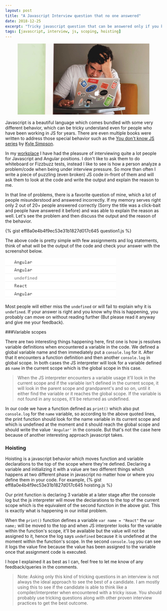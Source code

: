 ```yaml
---
layout: post
title: "A Javascript Interview question that no one answered"
date: 2018-12-25
excerpt: "Tricky javascript question that can be answered only if you know JS well enough."
tags: [javascript, interview, js, scoping, hoisting]
---
```

<figure>
	<img src="/assets/img/posts/hoisting/unsplash-stress.jpg">
</figure>

Javascript is a beautiful language which comes bundled with some very different behavior, which can be tricky understand even for people who have been working in JS for years. There are even multiple books were written to address those special behavior such as the [You don't know JS series](https://www.amazon.in/You-Dont-Know-Set-Volumes/dp/9352136268) by [Kyle Simpson](https://me.getify.com).

In my [workplace](https://www.agiratech.com/) I have had the pleasure of interviewing quite a lot people for Javascript and Angular positions. I don't like to ask them to do whiteboard or Fizzbuzz tests, instead I like to see is how a person analyze a problem/code when being under interview pressure. So more than often I write a piece of puzzling (even broken) JS code in-front of them and will ask them to look at the code and write the output and explain the reason to me.

In that line of problems, there is a favorite question of mine, which a lot of people misunderstood and answered incorrectly. If my memory serves right only 2 out of 20+ people answered correctly (Sorry the title was a click-bait and people have answered it before) and was able to explain the reason as well. Let's see the problem and then discuss the output and the reason of the behavior.

{% gist eff8a0e4b4f9ec53e31b1827d017c645 question1.js %}

The above code is pretty simple with few assignments and log statements, think of what will be the output of the code and check your answer with the screenshot below.

 ![Console output](/assets/img/posts/hoisting/console_output.png)

Most people will either miss the `undefined` or will fail to explain why it is `undefined`. If your answer is right and you know why this is happening, you probably can move on without reading further (But please read it anyway and give me your feedback).

###Variable scopes

There are two interesting things happening here, first one is how js resolves variable definitions when encountered a variable in the code. We defined a global variable name and then immediately put a `console.log` for it. After that it encounters a function definition and then another `console.log` in global scope. In both cases the JS interpreter will look for a variable defined as `name` in the current scope which is the global scope in this case.

> When the JS interpreter encounters a variable usage it'll look in the current scope and if the variable isn't defined in the current scope, it will look in the parent scope and grandparent's and so on, until it either find the variable or it reaches the global scope. If the variable is not found in any scopes, it'll be returned as undefined.

In our code we have a function defined as `print()` which also put `console.log` for the `name` variable, so according to the above quoted lines, the print function should look for the name variable in its current scope and which is undefined at the moment and it should reach the global scope and should write the value `'Angular'` in the console. But that's not the case here because of another interesting approach javascript takes.

### Hoisting

Hoisting is a javascript behavior which moves function and variable declarations to the top of the scope where they're defined. Declaring a variable and initializing it with a value are two different things which happens at two different phase in javascript no matter how or where you define them in your code. For example,
{% gist eff8a0e4b4f9ec53e31b1827d017c645 hoisting.js %}

Our print function is declaring 3 variable at a later stage after the console log but the js interpreter will move the declarations to the top of the current scope which is the equivalent of the second function in the above gist. This is exactly what is happening in our initial problem.

When the `print()` function defines a variable `var name = "React"` the `var name;` will be moved to the top and when JS interpreter looks for the variable within the function's scope, it'll be available but the value will not be assigned to it, hence the log says `undefined` because it is undefined at the moment within the function's scope. In the second `console.log` you can see it logs the value fine because the value has been assigned to the variable once that assignment code is executed.

I hope I explained it as best as I can, feel free to let me know of any feedback/queries in the comments. 

> Note: Asking only this kind of tricking questions in an interview is not always the ideal approach to see the best of a candidate. I am mostly using this to see if the candidate is able to think like a compiler/interpreter when encountered with a tricky issue. You should probably use tricking questions along with other proven interview practices to get the best outcome.
